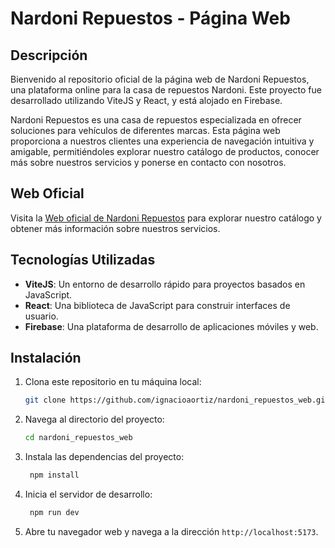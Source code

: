 # Nardoni Repuestos - Página Web

## Descripción

Bienvenido al repositorio oficial de la página web de Nardoni Repuestos, una plataforma online para la casa de repuestos Nardoni. Este proyecto fue desarrollado utilizando ViteJS y React, y está alojado en Firebase.

Nardoni Repuestos es una casa de repuestos especializada en ofrecer soluciones para vehículos de diferentes marcas. Esta página web proporciona a nuestros clientes una experiencia de navegación intuitiva y amigable, permitiéndoles explorar nuestro catálogo de productos, conocer más sobre nuestros servicios y ponerse en contacto con nosotros.

## Web Oficial

Visita la [Web oficial de Nardoni Repuestos](https://nardonirepuestos.com.ar) para explorar nuestro catálogo y obtener más información sobre nuestros servicios.

## Tecnologías Utilizadas

- **ViteJS**: Un entorno de desarrollo rápido para proyectos basados en JavaScript.
- **React**: Una biblioteca de JavaScript para construir interfaces de usuario.
- **Firebase**: Una plataforma de desarrollo de aplicaciones móviles y web.

## Instalación

1. Clona este repositorio en tu máquina local:

   ```bash
   git clone https://github.com/ignacioaortiz/nardoni_repuestos_web.git

   ```

2. Navega al directorio del proyecto:

   ```bash
   cd nardoni_repuestos_web
   ```

3. Instala las dependencias del proyecto:

   ```bash
    npm install
   ```

4. Inicia el servidor de desarrollo:

   ```bash
    npm run dev
   ```

5. Abre tu navegador web y navega a la dirección `http://localhost:5173`.
